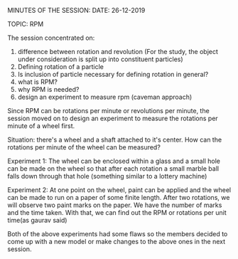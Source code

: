 MINUTES OF THE SESSION:
DATE: 26-12-2019

TOPIC: RPM

The session concentrated on:

1. difference between rotation and revolution 
(For the study, the object under consideration is split up into constituent particles)
2. Defining rotation of a particle
3. Is inclusion of particle necessary for defining rotation in general?
4. what is RPM?
5. why RPM is needed?
6. design an experiment to measure rpm (caveman approach)

Since RPM can be rotations per minute or revolutions per minute, the session moved on to design an experiment to measure the rotations per minute of a wheel first.

Situation: there's a wheel and a shaft attached to it's center. How can the rotations per minute of the wheel can be measured?

Experiment 1:
The wheel can be enclosed within a glass and a small hole can be made on the wheel so that after each rotation a small marble ball falls down through that hole (something similar to a lottery machine)

Experiment 2:
At one point on the wheel, paint can be applied and the wheel can be made to run on a paper of some finite length. After two rotations, we will observe two paint marks on the paper. We have the number of marks and the time taken. With that, we can find out the RPM or rotations per unit time(as gaurav said)

Both of the above experiments had some flaws so the members decided to come up with a new model or make changes to the above ones in the next session.
